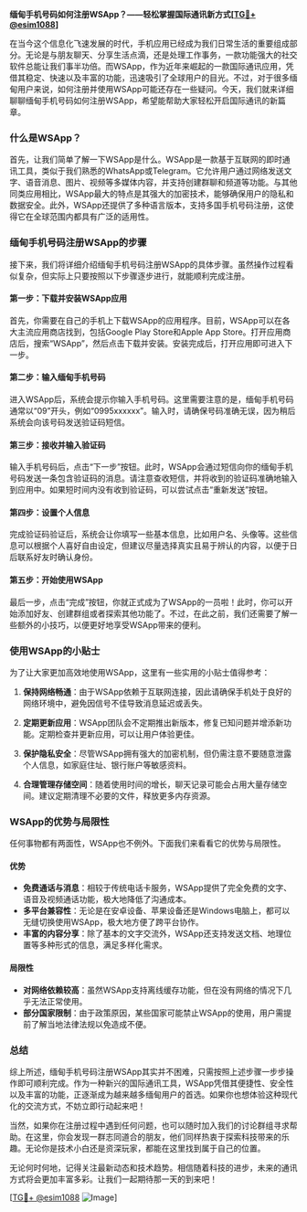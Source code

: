 **缅甸手机号码如何注册WSApp？——轻松掌握国际通讯新方式[[TG💪+ @esim1088](https://t.me/s/esim1088)]**

在当今这个信息化飞速发展的时代，手机应用已经成为我们日常生活的重要组成部分。无论是与朋友聊天、分享生活点滴，还是处理工作事务，一款功能强大的社交软件总能让我们事半功倍。而WSApp，作为近年来崛起的一款国际通讯应用，凭借其稳定、快速以及丰富的功能，迅速吸引了全球用户的目光。不过，对于很多缅甸用户来说，如何注册并使用WSApp可能还存在一些疑问。今天，我们就来详细聊聊缅甸手机号码如何注册WSApp，希望能帮助大家轻松开启国际通讯的新篇章。

### 什么是WSApp？

首先，让我们简单了解一下WSApp是什么。WSApp是一款基于互联网的即时通讯工具，类似于我们熟悉的WhatsApp或Telegram。它允许用户通过网络发送文字、语音消息、图片、视频等多媒体内容，并支持创建群聊和频道等功能。与其他同类应用相比，WSApp最大的特点是其强大的加密技术，能够确保用户的隐私和数据安全。此外，WSApp还提供了多种语言版本，支持多国手机号码注册，这使得它在全球范围内都具有广泛的适用性。

### 缅甸手机号码注册WSApp的步骤

接下来，我们将详细介绍缅甸手机号码注册WSApp的具体步骤。虽然操作过程看似复杂，但实际上只要按照以下步骤逐步进行，就能顺利完成注册。

#### 第一步：下载并安装WSApp应用

首先，你需要在自己的手机上下载WSApp的应用程序。目前，WSApp可以在各大主流应用商店找到，包括Google Play Store和Apple App Store。打开应用商店后，搜索“WSApp”，然后点击下载并安装。安装完成后，打开应用即可进入下一步。

#### 第二步：输入缅甸手机号码

进入WSApp后，系统会提示你输入手机号码。这里需要注意的是，缅甸手机号码通常以“09”开头，例如“0995xxxxxx”。输入时，请确保号码准确无误，因为稍后系统会向该号码发送验证码短信。

#### 第三步：接收并输入验证码

输入手机号码后，点击“下一步”按钮。此时，WSApp会通过短信向你的缅甸手机号码发送一条包含验证码的消息。请注意查收短信，并将收到的验证码准确地输入到应用中。如果短时间内没有收到验证码，可以尝试点击“重新发送”按钮。

#### 第四步：设置个人信息

完成验证码验证后，系统会让你填写一些基本信息，比如用户名、头像等。这些信息可以根据个人喜好自由设定，但建议尽量选择真实且易于辨认的内容，以便于日后联系好友时确认身份。

#### 第五步：开始使用WSApp

最后一步，点击“完成”按钮，你就正式成为了WSApp的一员啦！此时，你可以开始添加好友、创建群组或者探索其他功能了。不过，在此之前，我们还需要了解一些额外的小技巧，以便更好地享受WSApp带来的便利。

### 使用WSApp的小贴士

为了让大家更加高效地使用WSApp，这里有一些实用的小贴士值得参考：

1. **保持网络畅通**：由于WSApp依赖于互联网连接，因此请确保手机处于良好的网络环境中，避免因信号不佳导致消息延迟或丢失。
   
2. **定期更新应用**：WSApp团队会不定期推出新版本，修复已知问题并增添新功能。定期检查并更新应用，可以让用户体验更佳。

3. **保护隐私安全**：尽管WSApp拥有强大的加密机制，但仍需注意不要随意泄露个人信息，如家庭住址、银行账户等敏感资料。

4. **合理管理存储空间**：随着使用时间的增长，聊天记录可能会占用大量存储空间。建议定期清理不必要的文件，释放更多内存资源。

### WSApp的优势与局限性

任何事物都有两面性，WSApp也不例外。下面我们来看看它的优势与局限性。

#### 优势

- **免费通话与消息**：相较于传统电话卡服务，WSApp提供了完全免费的文字、语音及视频通话功能，极大地降低了沟通成本。
- **多平台兼容性**：无论是在安卓设备、苹果设备还是Windows电脑上，都可以无缝切换使用WSApp，极大地方便了跨平台协作。
- **丰富的内容分享**：除了基本的文字交流外，WSApp还支持发送文档、地理位置等多种形式的信息，满足多样化需求。

#### 局限性

- **对网络依赖较高**：虽然WSApp支持离线缓存功能，但在没有网络的情况下几乎无法正常使用。
- **部分国家限制**：由于政策原因，某些国家可能禁止WSApp的使用，用户需提前了解当地法律法规以免造成不便。

### 总结

综上所述，缅甸手机号码注册WSApp其实并不困难，只需按照上述步骤一步步操作即可顺利完成。作为一种新兴的国际通讯工具，WSApp凭借其便捷性、安全性以及丰富的功能，正逐渐成为越来越多缅甸用户的首选。如果你也想体验这种现代化的交流方式，不妨立即行动起来吧！

当然，如果你在注册过程中遇到任何问题，也可以随时加入我们的讨论群组寻求帮助。在这里，你会发现一群志同道合的朋友，他们同样热衷于探索科技带来的乐趣。无论你是技术小白还是资深玩家，都能在这里找到属于自己的位置。

无论何时何地，记得关注最新动态和技术趋势。相信随着科技的进步，未来的通讯方式将会更加丰富多彩。让我们一起期待那一天的到来吧！

[[TG💪+ @esim1088](https://t.me/s/esim1088) ![Image](https://i.postimg.cc/4NQfJmqS/Snipaste-2025-05-13-00-14-12.png)]